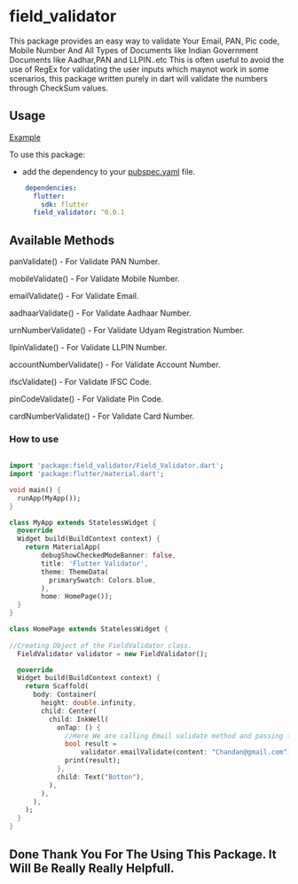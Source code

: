 # field_validator

This package provides an easy way to validate Your Email, PAN, Pic code, Mobile Number And All Types of Documents like Indian Government Documents like Aadhar,PAN and LLPIN..etc This is often useful to avoid the use of RegEx for validating the user inputs which maynot work in some scenarios, this package written purely in dart will validate the numbers through CheckSum values.


## Usage
[Example](https://github.com/chandan123-pradhan/Flutter-Validator/blob/master/example/main.dart)

To use this package:

* add the dependency to your [pubspec.yaml](https://github.com/chandan123-pradhan/Flutter-Validator/blob/master/pubspec.yaml) file.

```yaml
    dependencies:
      flutter:
        sdk: flutter
      field_validator: ^0.0.1
```

## Available Methods

panValidate() - For Validate PAN Number.

mobileValidate() - For Validate Mobile Number.

emailValidate() - For Validate Email.

aadhaarValidate() - For Validate Aadhaar Number.

urnNumberValidate() - For Validate Udyam Registration Number.

llpinValidate() - For Validate LLPIN Number.

accountNumberValidate() - For Validate Account Number.

ifscValidate() - For Validate IFSC Code.

pinCodeValidate() - For Validate Pin Code.

cardNumberValidate() - For Validate Card Number.




### How to use

```dart
  
import 'package:field_validator/Field_Validator.dart';
import 'package:flutter/material.dart';

void main() {
  runApp(MyApp());
}

class MyApp extends StatelessWidget {
  @override
  Widget build(BuildContext context) {
    return MaterialApp(
        debugShowCheckedModeBanner: false,
        title: 'Flutter Validator',
        theme: ThemeData(
          primarySwatch: Colors.blue,
        ),
        home: HomePage());
  }
}

class HomePage extends StatelessWidget {
    
//Creating Object of the FieldValidator class.
  FieldValidator validator = new FieldValidator();

  @override
  Widget build(BuildContext context) {
    return Scaffold(
      body: Container(
        height: double.infinity,
        child: Center(
          child: InkWell(
            onTap: () {
              //Here We are calling Email validate method and passing that value which we want to compare with email.
              bool result =
                  validator.emailValidate(content: "Chandan@gmail.com");
              print(result);
            },
            child: Text("Botton"),
          ),
        ),
      ),
    );
  }
}


```

## Done Thank You For The Using This Package. It Will Be Really Really Helpfull.